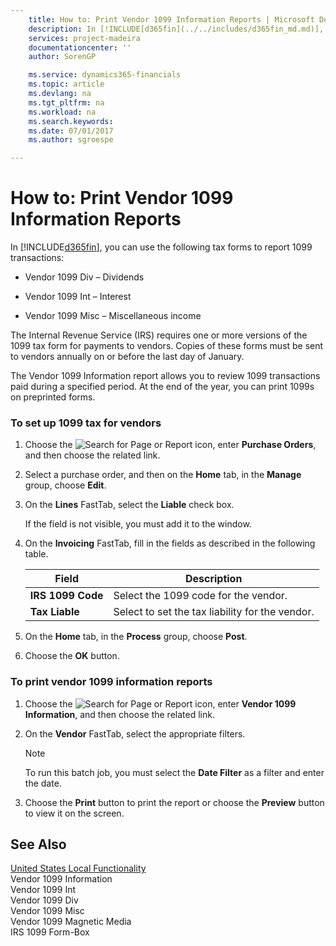 ```yaml
---
    title: How to: Print Vendor 1099 Information Reports | Microsoft Docs
    description: In [!INCLUDE[d365fin](../../includes/d365fin_md.md)], you can use the following tax forms to report 1099 transactions:
    services: project-madeira
    documentationcenter: ''
    author: SorenGP

    ms.service: dynamics365-financials
    ms.topic: article
    ms.devlang: na
    ms.tgt_pltfrm: na
    ms.workload: na
    ms.search.keywords:
    ms.date: 07/01/2017
    ms.author: sgroespe

---
```

# How to: Print Vendor 1099 Information Reports
In [!INCLUDE[d365fin](../../includes/d365fin_md.md)], you can use the following tax forms to report 1099 transactions:  
  
-   Vendor 1099 Div – Dividends  
  
-   Vendor 1099 Int – Interest  
  
-   Vendor 1099 Misc – Miscellaneous income  
  
 The Internal Revenue Service (IRS) requires one or more versions of the 1099 tax form for payments to vendors. Copies of these forms must be sent to vendors annually on or before the last day of January.  
  
 The Vendor 1099 Information report allows you to review 1099 transactions paid during a specified period. At the end of the year, you can print 1099s on preprinted forms.  
  
### To set up 1099 tax for vendors  
  
1.  Choose the ![Search for Page or Report](media/ui-search/search_small.png "Search for Page or Report icon") icon, enter **Purchase Orders**, and then choose the related link.  
  
2.  Select a purchase order, and then on the **Home** tab, in the **Manage** group, choose **Edit**.  
  
3.  On the **Lines** FastTab, select the **Liable** check box.  
  
     If the field is not visible, you must add it to the window.  
  
4.  On the **Invoicing** FastTab, fill in the fields as described in the following table.  
  
    |Field|Description|  
    |---------------------------------|---------------------------------------|  
    |**IRS 1099 Code**|Select the 1099 code for the vendor.|  
    |**Tax Liable**|Select to set the tax liability for the vendor.|  
  
5.  On the **Home** tab, in the **Process** group, choose **Post**.  
  
6.  Choose the **OK** button.  
  
### To print vendor 1099 information reports  
  
1.  Choose the ![Search for Page or Report](media/ui-search/search_small.png "Search for Page or Report icon") icon, enter **Vendor 1099 Information**, and then choose the related link.  
  
2.  On the **Vendor** FastTab, select the appropriate filters.  
  
    > [!NOTE]  
    >  To run this batch job, you must select the **Date Filter** as a filter and enter the date.  
  
3.  Choose the **Print** button to print the report or choose the **Preview** button to view it on the screen.  
  
## See Also  
 [United States Local Functionality](united-states-local-functionality.md)   
 Vendor 1099 Information   
 Vendor 1099 Int   
 Vendor 1099 Div   
 Vendor 1099 Misc   
 Vendor 1099 Magnetic Media   
 IRS 1099 Form-Box